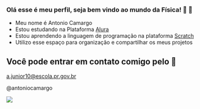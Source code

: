 ### Olá esse é meu perfil, seja bem vindo ao mundo da Física! 💙 👋

- Meu nome é Antonio Camargo
- Estou estudando na Plataforma [Alura](https://www.alura.com.br/)
- Estou aprendendo a linguagem de programação na plataforma  [Scratch](https://scratch.mit.edu/)
- Utilizo esse espaço para organização e compartilhar os meus projetos
 
## Você pode entrar em contato comigo pelo 📧

a.junior10@escola.pr.gov.br



@antoniocamargo

![](https://media.tenor.com/EibW8F4VJUkAAAAC/joke-jk.gif)


